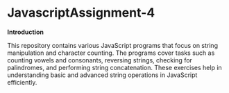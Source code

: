 # JavascriptAssignment-4
<b> Introduction </b> <br>

This repository contains various JavaScript programs that focus on string manipulation and character counting. The programs cover tasks such as counting vowels and consonants, reversing strings, checking for palindromes, and performing string concatenation. These exercises help in understanding basic and advanced string operations in JavaScript efficiently.

